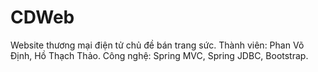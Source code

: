 # CDWeb
Website thương mại điện tử chủ đề bán trang sức.
Thành viên: Phan Võ Định, Hồ Thạch Thảo.
Công nghệ: Spring MVC, Spring JDBC, Bootstrap.
